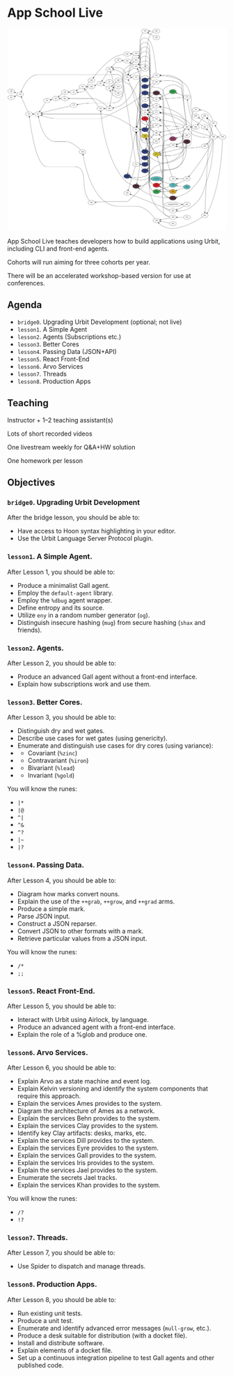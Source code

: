 #   App School Live

![](https://raw.githubusercontent.com/sigilante/curriculum/master/curr-asl.png)

App School Live teaches developers how to build applications using Urbit, including CLI and front-end agents.

Cohorts will run aiming for three cohorts per year.

There will be an accelerated workshop-based version for use at conferences.

##  Agenda

- `bridge0`.  Upgrading Urbit Development (optional; not live)
- `lesson1`.  A Simple Agent
- `lesson2`.  Agents (Subscriptions etc.)
- `lesson3`.  Better Cores
- `lesson4`.  Passing Data (JSON+API)
- `lesson5`.  React Front-End
- `lesson6`.  Arvo Services
- `lesson7`.  Threads
- `lesson8`.  Production Apps

##  Teaching

Instructor + 1–2 teaching assistant(s)

Lots of short recorded videos

One livestream weekly for Q&A+HW solution

One homework per lesson

##  Objectives

### `bridge0`.  Upgrading Urbit Development

After the bridge lesson, you should be able to:

- Have access to Hoon syntax highlighting in your editor.
- Use the Urbit Language Server Protocol plugin.

### `lesson1`.  A Simple Agent.

After Lesson 1, you should be able to:

- Produce a minimalist Gall agent.
- Employ the `default-agent` library.
- Employ the `%dbug` agent wrapper.
- Define entropy and its source.
- Utilize `eny` in a random number generator (`og`).
- Distinguish insecure hashing (`mug`) from secure hashing (`shax` and friends).

### `lesson2`.  Agents.

After Lesson 2, you should be able to:

- Produce an advanced Gall agent without a front-end interface.
- Explain how subscriptions work and use them.

### `lesson3`.  Better Cores.

After Lesson 3, you should be able to:

- Distinguish dry and wet gates.
- Describe use cases for wet gates (using genericity).
- Enumerate and distinguish use cases for dry cores (using variance):
- - Covariant (`%zinc`)
- - Contravariant (`%iron`)
- - Bivariant (`%lead`)
- - Invariant (`%gold`)

You will know the runes:

- `|*`
- `|@`
- `^|`
- `^&`
- `^?`
- `|~`
- `|?`

### `lesson4`.  Passing Data.

After Lesson 4, you should be able to:

- Diagram how marks convert nouns.
- Explain the use of the `++grab`, `++grow`, and `++grad` arms.
- Produce a simple mark.
- Parse JSON input.
- Construct a JSON reparser.
- Convert JSON to other formats with a mark.
- Retrieve particular values from a JSON input.

You will know the runes:

- `/*`
- `;;`

### `lesson5`.  React Front-End.

After Lesson 5, you should be able to:

- Interact with Urbit using Airlock, by language.
- Produce an advanced agent with a front-end interface.
- Explain the role of a %glob and produce one.

### `lesson6`.  Arvo Services.

After Lesson 6, you should be able to:

- Explain Arvo as a state machine and event log.
- Explain Kelvin versioning and identify the system components that require this approach.
- Explain the services Ames provides to the system.
- Diagram the architecture of Ames as a network.
- Explain the services Behn provides to the system.
- Explain the services Clay provides to the system.
- Identify key Clay artifacts:  desks, marks, etc.
- Explain the services Dill provides to the system.
- Explain the services Eyre provides to the system.
- Explain the services Gall provides to the system.
- Explain the services Iris provides to the system.
- Explain the services Jael provides to the system.
- Enumerate the secrets Jael tracks.
- Explain the services Khan provides to the system.

You will know the runes:

- `/?`
- `!?`

### `lesson7`.  Threads.

After Lesson 7, you should be able to:

- Use Spider to dispatch and manage threads.

### `lesson8`.  Production Apps.

After Lesson 8, you should be able to:

- Run existing unit tests.
- Produce a unit test.
- Enumerate and identify advanced error messages (`mull-grow`, etc.).
- Produce a desk suitable for distribution (with a docket file).
- Install and distribute software.
- Explain elements of a docket file.
- Set up a continuous integration pipeline to test Gall agents and other published code.
